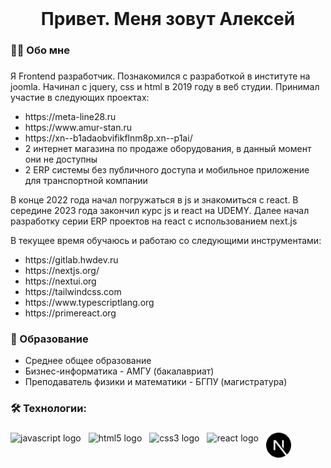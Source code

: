 <br clear="both">

###

<h1 align="center">Привет. Меня зовут Алексей</h1>

###

<h3 align="left">👩‍💻  Обо мне</h3>

###

<p align="left">Я Frontend разработчик. Познакомился с разработкой в институте на joomla. Начинал с jquery, css и html в 2019 году в веб студии. Принимал участие в следующих проектах:</p>

<ul>
  <li>https://meta-line28.ru</li>
  <li>https://www.amur-stan.ru</li>
  <li>https://xn--b1adaobvifikflnm8p.xn--p1ai/</li>
  <li>2 интернет магазина по продаже оборудования, в данный момент они не доступны</li>
  <li>2 ERP системы без публичного доступа и мобильное приложение для транспортной компании</li>
</ul>

<p align="left">В конце 2022 года начал погружаться в js и знакомиться с react. В середине 2023 года закончил курс js и react на UDEMY. Далее начал разработку серии ERP проектов на react с использованием next.js</p>

<p align="left">В текущее время обучаюсь и работаю со следующими инструментами:</p>

<ul>
  <li>https://gitlab.hwdev.ru</li>
  <li>https://nextjs.org/</li>
  <li>https://nextui.org</li>
  <li>https://tailwindcss.com</li>
  <li>https://www.typescriptlang.org</li>
  <li>https://primereact.org</li>
</ul>

<h3 align="left">📕 Образование</h3>
<ul>
  <li>Среднее общее образование</li>
  <li>Бизнес-информатика - АМГУ (бакалавриат)</li>
  <li>Преподаватель физики и математики - БГПУ (магистратура)</li>
</ul>

<h3 align="left">🛠 Технологии:</h3>

###

<div align="left" style="display: flex; align-items: center;">
  <img src="https://cdn.jsdelivr.net/gh/devicons/devicon/icons/javascript/javascript-original.svg" height="40" alt="javascript logo"  />
  <img width="12" />
  <img src="https://cdn.jsdelivr.net/gh/devicons/devicon/icons/html5/html5-original.svg" height="40" alt="html5 logo"  />
  <img width="12" />
  <img src="https://cdn.jsdelivr.net/gh/devicons/devicon/icons/css3/css3-original.svg" height="40" alt="css3 logo"  />
  <img width="12" />
  <img src="https://cdn.jsdelivr.net/gh/devicons/devicon/icons/react/react-original.svg" height="40" alt="react logo"  />
  <img width="12" />
  <img src="https://github.com/ALEX-VOIT/alexvoit/blob/main/nextdotjs.svg" height="40" alt="react logo"  />
</div>

###

###
